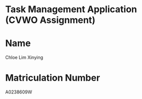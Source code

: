 # Task Management Application (CVWO Assignment)

# Name
Chloe Lim Xinying

# Matriculation Number
A0238609W
